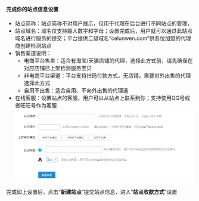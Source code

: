 #### 完成你的站点信息设置

* 站点简称：站点简称不对用户展示，仅用于代理在后台进行不同站点的管理，
* 站点域名：域名仅支持输入数字和字母；设置完成后，用户就可以通过此站点域名进行服务的提交；平台提供二级域名“celunwen.com”供各位加盟的代理商创建检测站点
* 销售渠道说明：
  * 电商平台售卖：适合有淘宝/天猫店铺的代理，选择此方式前，请先确保在对应店铺已上架检测服务宝贝
  * 非电商平台渠道：平台支持扫码付款方式，无店铺，需要对外出售的代理选择此方式
  * 自用不出售：适合自用、不向外出售的代理选
* 在线客服：设置站点的客服，用户可以从站点上联系到你；支持使用QQ号或者旺旺号作为客服![](/assets/import31.png)

完成如上设置后，点击“**新建站点**”提交站点信息，进入“**站点收款方式**”设置

